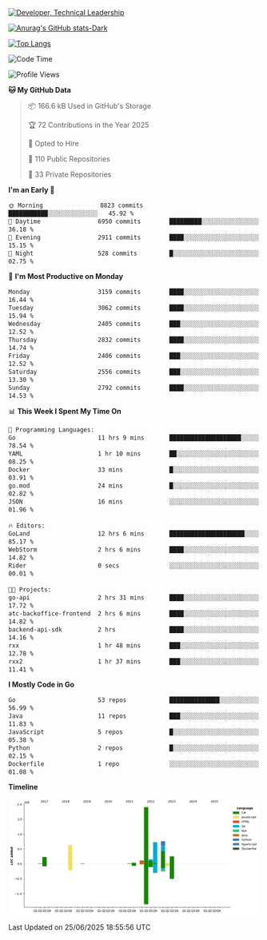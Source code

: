 <div>
  <a href="https://www.linkedin.com/in/arielpineiro/" target="_blank" rel="nofollow noopener noreferrer">
    <img src="https://img.shields.io/badge/-LinkedIn-%230077B5?style=for-the-badge&logo=linkedin&logoColor=white" alt="Developer, Technical Leadership" title="Ariel Piñeiro">
  </a>
</div>

[![Anurag's GitHub stats-Dark](https://github-readme-stats.vercel.app/api?username=arielsrv&show_icons=true&theme=dark#gh-dark-mode-only)](https://github.com/anuraghazra/github-readme-stats#gh-dark-mode-only)

[![Top Langs](https://github-readme-stats.vercel.app/api/top-langs/?username=arielsrv&layout=compact&langs_count=10&theme=dark#gh-dark-mode-only)](https://github.com/anuraghazra/github-readme-stats&theme=dark#gh-dark-mode-only)

<!--START_SECTION:waka-->
![Code Time](http://img.shields.io/badge/Code%20Time-1%2C341%20hrs%2020%20mins-blue)

![Profile Views](http://img.shields.io/badge/Profile%20Views-1-blue)

**🐱 My GitHub Data** 

> 📦 166.6 kB Used in GitHub's Storage 
 > 
> 🏆 72 Contributions in the Year 2025
 > 
> 💼 Opted to Hire
 > 
> 📜 110 Public Repositories 
 > 
> 🔑 33 Private Repositories 
 > 
**I'm an Early 🐤** 

```text
🌞 Morning                8823 commits        ███████████░░░░░░░░░░░░░░   45.92 % 
🌆 Daytime                6950 commits        █████████░░░░░░░░░░░░░░░░   36.18 % 
🌃 Evening                2911 commits        ████░░░░░░░░░░░░░░░░░░░░░   15.15 % 
🌙 Night                  528 commits         █░░░░░░░░░░░░░░░░░░░░░░░░   02.75 % 
```
📅 **I'm Most Productive on Monday** 

```text
Monday                   3159 commits        ████░░░░░░░░░░░░░░░░░░░░░   16.44 % 
Tuesday                  3062 commits        ████░░░░░░░░░░░░░░░░░░░░░   15.94 % 
Wednesday                2405 commits        ███░░░░░░░░░░░░░░░░░░░░░░   12.52 % 
Thursday                 2832 commits        ████░░░░░░░░░░░░░░░░░░░░░   14.74 % 
Friday                   2406 commits        ███░░░░░░░░░░░░░░░░░░░░░░   12.52 % 
Saturday                 2556 commits        ███░░░░░░░░░░░░░░░░░░░░░░   13.30 % 
Sunday                   2792 commits        ████░░░░░░░░░░░░░░░░░░░░░   14.53 % 
```


📊 **This Week I Spent My Time On** 

```text
💬 Programming Languages: 
Go                       11 hrs 9 mins       ████████████████████░░░░░   78.54 % 
YAML                     1 hr 10 mins        ██░░░░░░░░░░░░░░░░░░░░░░░   08.25 % 
Docker                   33 mins             █░░░░░░░░░░░░░░░░░░░░░░░░   03.91 % 
go.mod                   24 mins             █░░░░░░░░░░░░░░░░░░░░░░░░   02.82 % 
JSON                     16 mins             ░░░░░░░░░░░░░░░░░░░░░░░░░   01.96 % 

🔥 Editors: 
GoLand                   12 hrs 6 mins       █████████████████████░░░░   85.17 % 
WebStorm                 2 hrs 6 mins        ████░░░░░░░░░░░░░░░░░░░░░   14.82 % 
Rider                    0 secs              ░░░░░░░░░░░░░░░░░░░░░░░░░   00.01 % 

🐱‍💻 Projects: 
go-api                   2 hrs 31 mins       ████░░░░░░░░░░░░░░░░░░░░░   17.72 % 
atc-backoffice-frontend  2 hrs 6 mins        ████░░░░░░░░░░░░░░░░░░░░░   14.82 % 
backend-api-sdk          2 hrs               ████░░░░░░░░░░░░░░░░░░░░░   14.16 % 
rxx                      1 hr 48 mins        ███░░░░░░░░░░░░░░░░░░░░░░   12.78 % 
rxx2                     1 hr 37 mins        ███░░░░░░░░░░░░░░░░░░░░░░   11.41 % 
```

**I Mostly Code in Go** 

```text
Go                       53 repos            ██████████████░░░░░░░░░░░   56.99 % 
Java                     11 repos            ███░░░░░░░░░░░░░░░░░░░░░░   11.83 % 
JavaScript               5 repos             █░░░░░░░░░░░░░░░░░░░░░░░░   05.38 % 
Python                   2 repos             █░░░░░░░░░░░░░░░░░░░░░░░░   02.15 % 
Dockerfile               1 repo              ░░░░░░░░░░░░░░░░░░░░░░░░░   01.08 % 
```



**Timeline**

![Lines of Code chart](https://raw.githubusercontent.com/arielsrv/arielsrv/main/assets/bar_graph.png)


 Last Updated on 25/06/2025 18:55:56 UTC
<!--END_SECTION:waka-->
